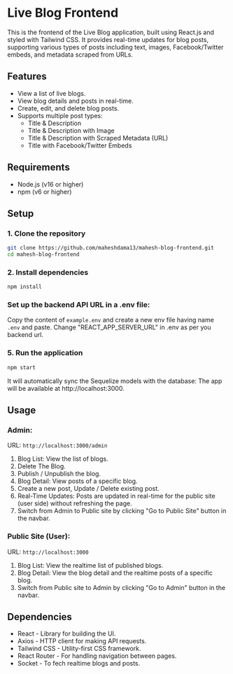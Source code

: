 # Live Blog Frontend

This is the frontend of the Live Blog application, built using React.js and styled with Tailwind CSS. It provides real-time updates for blog posts, supporting various types of posts including text, images, Facebook/Twitter embeds, and metadata scraped from URLs.

## Features

- View a list of live blogs.
- View blog details and posts in real-time.
- Create, edit, and delete blog posts.
- Supports multiple post types:
    - Title & Description   
    - Title & Description with Image
    - Title & Description with Scraped Metadata (URL)
    - Title with Facebook/Twitter Embeds

## Requirements

- Node.js (v16 or higher)
- npm (v6 or higher)

## Setup

### 1. Clone the repository

```bash
git clone https://github.com/maheshdama13/mahesh-blog-frontend.git
cd mahesh-blog-frontend
```

### 2. Install dependencies
```bash
npm install
```

### Set up the backend API URL in a .env file:
Copy the content of `example.env` and create a new env file having name `.env` and paste.
Change "REACT_APP_SERVER_URL" in .env as per you backend url.

### 5. Run the application
```bash
npm start
```
It will automatically sync the Sequelize models with the database:
The app will be available at http://localhost:3000.

## Usage
### Admin:
URL: `http://localhost:3000/admin`
1. Blog List: View the list of blogs.
2. Delete The Blog.
3. Publish / Unpublish the blog.
4. Blog Detail: View posts of a specific blog.
5. Create a new post, Update / Delete existing post.
6. Real-Time Updates: Posts are updated in real-time for the public site (user side) without refreshing the page.
7. Switch from Admin to Public site by clicking "Go to Public Site" button in the navbar.

### Public Site (User):
URL: `http://localhost:3000`
1. Blog List: View the realtime list of published blogs.
2. Blog Detail: View the blog detail and the realtime posts of a specific blog.
3. Switch from Public site to Admin by clicking "Go to Admin" button in the navbar.

## Dependencies
- React - Library for building the UI.
- Axios - HTTP client for making API requests.
- Tailwind CSS - Utility-first CSS framework.
- React Router - For handling navigation between pages.
- Socket - To fech realtime blogs and posts.
